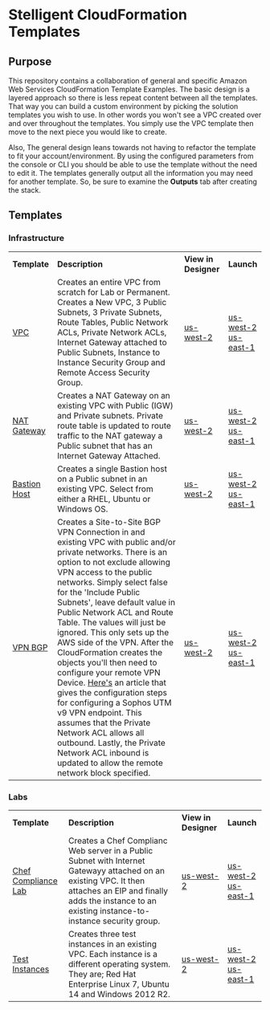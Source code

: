 # Stelligent CloudFormation Templates

## Purpose
This repository contains a collaboration of general and specific Amazon Web Services CloudFormation Template Examples.
The basic design is a layered approach so there is less repeat content between all the templates.
That way you can build a custom environment by picking the solution templates you wish to use.
In other words you won't see a VPC created over and over throughout the templates.
You simply use the VPC template then move to the next piece you would like to create.

Also, The general design leans towards not having to refactor the template to fit your account/environment.
By using the configured parameters from the console or CLI you should be able to use the template without the need to edit it.
The templates generally output all the information you may need for another template.
So, be sure to examine the **Outputs** tab after creating the stack.

## Templates

### Infrastructure

<table>
  <tbody>
    <tr>
      <th align="left">Template</th>
      <th align="left">Description</th>
      <th align="left">View in Designer</th>
      <th align="left">Launch</th>
    </tr>
    <tr>
      <td><a href="https://github.com/stelligent/cloudformation_templates/blob/master/infrastructure/vpc/vpc.template">VPC</a></td>
      <td>
        Creates an entire VPC from scratch for Lab or Permanent. Creates a New VPC,
         3 Public Subnets, 3 Private Subnets, Route Tables, Public Network ACLs,
         Private Network ACLs, Internet Gateway attached to Public Subnets,
         Instance to Instance Security Group and Remote Access Security Group.
      </td>
      <td>
        <a href="https://console.aws.amazon.com/cloudformation/designer/home?region=us-west-2&templateURL=https://s3.amazonaws.com/stelligent-public-cloudformation-templates/vpc.template">us-west-2
      </td>
      <td>
        <a href="https://console.aws.amazon.com/cloudformation/home?region=us-west-2#/stacks/new?&templateURL=https://s3.amazonaws.com/stelligent-public-cloudformation-templates/vpc.template">us-west-2</a></br>
        <a href="https://console.aws.amazon.com/cloudformation/home?region=us-east-1#/stacks/new?&templateURL=https://s3.amazonaws.com/stelligent-public-cloudformation-templates/vpc.template">us-east-1</a>
      </td>
    </tr>
    <tr>
      <td><a href="https://github.com/stelligent/cloudformation_templates/blob/master/infrastructure/nat/nat-gateway.template">NAT Gateway</a></td>
      <td>
        Creates a NAT Gateway on an existing VPC with Public (IGW) and Private subnets. Private route table is updated to route traffic to the NAT gateway a Public subnet that has an Internet Gateway Attached.
      </td>
      <td>
        <a href="https://console.aws.amazon.com/cloudformation/designer/home?region=us-west-2&templateURL=https://s3.amazonaws.com/stelligent-public-cloudformation-templates/nat-gateway.template">us-west-2
      </td>
      <td>
        <a href="https://console.aws.amazon.com/cloudformation/home?region=us-west-2#/stacks/new?&templateURL=https://s3.amazonaws.com/stelligent-public-cloudformation-templates/nat-gateway.template">us-west-2</a></br>
        <a href="https://console.aws.amazon.com/cloudformation/home?region=us-east-1#/stacks/new?&templateURL=https://s3.amazonaws.com/stelligent-public-cloudformation-templates/nat-gateway.template">us-east-1</a>
      </td>
    </tr>
    <tr>
      <td><a href="https://github.com/stelligent/cloudformation_templates/blob/master/infrastructure/bastion/bastion.template">Bastion Host</a></td>
      <td>
        Creates a single Bastion host on a Public subnet in an existing VPC. Select from either a RHEL, Ubuntu or Windows OS.
      </td>
      <td>
        <a href="https://console.aws.amazon.com/cloudformation/designer/home?region=us-west-2&templateURL=https://s3.amazonaws.com/stelligent-public-cloudformation-templates/bastion.template">us-west-2
      </td>
      <td>
        <a href="https://console.aws.amazon.com/cloudformation/home?region=us-west-2#/stacks/new?&templateURL=https://s3.amazonaws.com/stelligent-public-cloudformation-templates/bastion.template">us-west-2</a></br>
        <a href="https://console.aws.amazon.com/cloudformation/home?region=us-east-1#/stacks/new?&templateURL=https://s3.amazonaws.com/stelligent-public-cloudformation-templates/bastion.template">us-east-1</a>
      </td>
    </tr>
    <tr>
      <td><a href="https://github.com/stelligent/cloudformation_templates/blob/master/infrastructure/vpn/vpn-bgp.template">VPN BGP</a></td>
      <td>
        Creates a Site-to-Site BGP VPN Connection in and existing VPC with public and/or private networks.
         There is an option to not exclude allowing VPN access to the public networks.
         Simply select false for the 'Include Public Subnets', leave default value in Public Network ACL and Route Table.
         The values will just be ignored. This only sets up the AWS side of the VPN.
         After the CloudFormation creates the objects you'll then need to configure your remote VPN Device.
         <a href="https://www.bonusbits.com/wiki/HowTo:Setup_Site_to_Site_VPN_from_AWS_VPC_to_Sophos_UTM">Here's</a> an article that gives the configuration steps for configuring a Sophos UTM v9 VPN endpoint.
         This assumes that the Private Network ACL allows all outbound. Lastly, the Private Network ACL inbound is updated to allow the remote network block specified.
      </td>
      <td>
        <a href="https://console.aws.amazon.com/cloudformation/designer/home?region=us-west-2&templateURL=https://s3.amazonaws.com/stelligent-public-cloudformation-templates/vpn-bgp.template">us-west-2
      </td>
      <td>
        <a href="https://console.aws.amazon.com/cloudformation/home?region=us-west-2#/stacks/new?&templateURL=https://s3.amazonaws.com/stelligent-public-cloudformation-templates/vpn-bgp.template">us-west-2</a></br>
        <a href="https://console.aws.amazon.com/cloudformation/home?region=us-east-1#/stacks/new?&templateURL=https://s3.amazonaws.com/stelligent-public-cloudformation-templates/vpn-bgp.template">us-east-1</a>
      </td>
    </tr>
  </tbody>
</table>

### Labs

<table>
  <tbody>
    <tr>
      <th align="left">Template</th>
      <th align="left">Description</th>
      <th align="left">View in Designer</th>
      <th align="left">Launch</th>
    </tr>
    <tr>
      <td><a href="https://github.com/stelligent/cloudformation_templates/blob/master/labs/chef_compliance">Chef Compliance Lab</a></td>
      <td>
        Creates a Chef Complianc Web server in a Public Subnet with Internet Gatewayy attached on an existing VPC.
         It then attaches an EIP and finally adds the instance to an existing instance-to-instance security group.
      </td>
      <td>
        <a href="https://console.aws.amazon.com/cloudformation/designer/home?region=us-west-2&templateURL=https://s3.amazonaws.com/stelligent-public-cloudformation-templates/chef-compliance-lab-webapp.template">us-west-2
      </td>
      <td>
        <a href="https://console.aws.amazon.com/cloudformation/home?region=us-west-2#/stacks/new?&templateURL=https://s3.amazonaws.com/stelligent-public-cloudformation-templates/chef-compliance-lab-webapp.template">us-west-2</a></br>
        <a href="https://console.aws.amazon.com/cloudformation/home?region=us-east-1#/stacks/new?&templateURL=https://s3.amazonaws.com/stelligent-public-cloudformation-templates/chef-compliance-lab-webapp.template">us-east-1</a>
      </td>
    </tr>
    <tr>
      <td><a href="https://github.com/stelligent/cloudformation_templates/blob/master/labs/test_instances/rhel-ubuntu-win2012.template">Test Instances</a></td>
      <td>
        Creates three test instances in an existing VPC. Each instance is a different operating system. They are; Red Hat Enterprise Linux 7, Ubuntu 14 and Windows 2012 R2.
      </td>
      <td>
        <a href="https://console.aws.amazon.com/cloudformation/designer/home?region=us-west-2&templateURL=https://s3.amazonaws.com/stelligent-public-cloudformation-templates/rhel-ubuntu-win2012.template">us-west-2
      </td>
      <td>
        <a href="https://console.aws.amazon.com/cloudformation/home?region=us-west-2#/stacks/new?&templateURL=https://s3.amazonaws.com/stelligent-public-cloudformation-templates/rhel-ubuntu-win2012.template">us-west-2</a></br>
        <a href="https://console.aws.amazon.com/cloudformation/home?region=us-east-1#/stacks/new?&templateURL=https://s3.amazonaws.com/stelligent-public-cloudformation-templates/rhel-ubuntu-win2012.template">us-east-1</a>
      </td>
    </tr>
  </tbody>
</table>